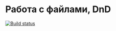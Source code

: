 # Работа с файлами, DnD

[![Build status](https://ci.appveyor.com/api/projects/status/n3ytyqs1lmxw0ox0?svg=true)](https://ci.appveyor.com/project/kiotobat/trello-dnd)
